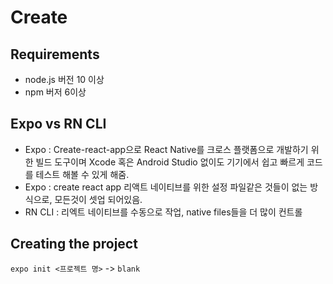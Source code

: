 # Create

## Requirements
- node.js 버전 10 이상
- npm 버저 6이상

## Expo vs RN CLI
- Expo : Create-react-app으로 React Native를 크로스 플랫폼으로 개발하기 위한 빌드 도구이며 Xcode 혹은 Android Studio 없이도 기기에서 쉽고 빠르게 코드를 테스트 해볼 수 있게 해줌.
- Expo : create react app 리액트 네이티브를 위한 설정 파일같은 것들이 없는 방식으로, 모든것이 셋업 되어있음.
- RN CLI : 리엑트 네이티브를 수동으로 작업, native files들을 더 많이 컨트롤

## Creating the project
`expo init <프로젝트 명>` -> `blank`
